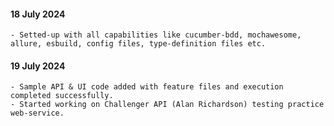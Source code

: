 #### 18 July 2024
    - Setted-up with all capabilities like cucumber-bdd, mochawesome, allure, esbuild, config files, type-definition files etc.

#### 19 July 2024
    - Sample API & UI code added with feature files and execution completed successfully.
    - Started working on Challenger API (Alan Richardson) testing practice web-service.

